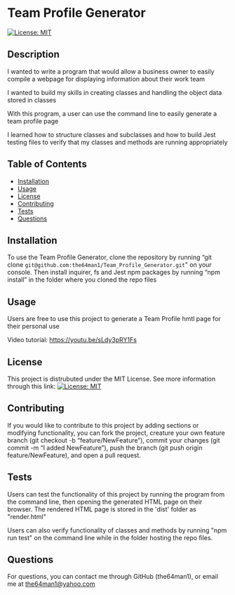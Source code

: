 # Team Profile Generator
[![License: MIT](https://img.shields.io/badge/License-MIT-yellow.svg)](https://opensource.org/licenses/MIT)

## Description
    
I wanted to write a program that would allow a business owner to easily compile a webpage for displaying information about their work team


I wanted to build my skills in creating classes and handling the object data stored in classes


With this program, a user can use the command line to easily generate a team profile page


I learned how to structure classes and subclasses and how to build Jest testing files to verify that my classes and methods are running appropriately


    
## Table of Contents
    
- [Installation](#installation)
- [Usage](#usage)
- [License](#license)
- [Contributing](#contributing)
- [Tests](#tests)
- [Questions](#questions)
    
## Installation
    
To use the Team Profile Generator, clone the repository by running “git clone `git@github.com:the64man1/Team_Profile_Generator.git`" on your console. Then install inquirer, fs and Jest npm packages by running “npm install” in the folder where you cloned the repo files
    
## Usage
    
Users are free to use this project to generate a Team Profile hmtl page for their personal use

Video tutorial: https://youtu.be/sLdy3pRY1Fs
    
## License
    
This project is distrubuted under the MIT License. See more information through this link: [![License: MIT](https://img.shields.io/badge/License-MIT-yellow.svg)](https://opensource.org/licenses/MIT)
    
## Contributing
    
If you would like to contribute to this project by adding sections or modifying functionality, you can fork the project, creature your own feature branch (git checkout -b “feature/NewFeature”), commit your changes (git commit -m “I added NewFeature”), push the branch (git push origin feature/NewFeature), and open a pull request.
    
## Tests
    
Users can test the functionality of this project by running the program from the command line, then opening the generated HTML page on their browser. The rendered HTML page is stored in the 'dist' folder as "render.html"

Users can also verify functionality of classes and methods by running "npm run test" on the command line while in the folder hosting the repo files.
    
## Questions
    
For questions, you can contact me through GitHub (the64man1), or email me at the64man1@yahoo.com
